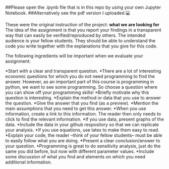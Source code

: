 ##Please open the .ipynb file that is in this repo by using your own Jupyter Notebook.
##Alternatively see the pdf version I uploaded.💻

These were the original instruction of the project:
**what we are looking for**
The idea of the assignment is that you report your findings in a transparent way that can easily be verified/reproduced by others. The intended audience is your fellow students. They should be able to understand the code you write together with the explanations that you give for this code.

The following ingredients will be important when we evaluate your assignment:

*Start with a clear and transparent question.
*There are a lot of interesting economic questions for which you do not need programming to find the answer. However, as an important part of this course is programming in python, we want to see some programming. So choose a question where you can show off your programming skills!
*Briefly motivate why this question is interesting.
*Explain the method or data that you use to answer the question.
*Give the answer that you find (as a preview).
*Mention the main assumptions that you need to get this answer.
*When you use information, create a link to this information. The reader then only needs to click to find the relevant information.
*If you use data, present graphs of the data.
*Include the data in your github respository so that we can replicate your analysis.
*If you use equations, use latex to make them easy to read.
*Explain your code, the reader –think of your fellow students– must be able to easily follow what you are doing.
*Present a clear conclusion/answer to your question.
*Programming is great to do sensitivity analysis, just do the same you did before, but now with different parameter values.
*Include some discussion of what you find and elements on which you need additional information.
